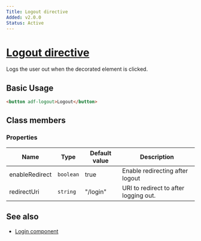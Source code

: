 ```yaml
---
Title: Logout directive
Added: v2.0.0
Status: Active
---
```


# [Logout directive](../../../lib/core/directives/logout.directive.ts "Defined in logout.directive.ts")

Logs the user out when the decorated element is clicked.

## Basic Usage

```html
<button adf-logout>Logout</button>
```

## Class members

### Properties

| Name | Type | Default value | Description |
| ---- | ---- | ------------- | ----------- |
| enableRedirect | `boolean` | true | Enable redirecting after logout |
| redirectUri | `string` | "/login" | URI to redirect to after logging out. |

## See also

-   [Login component](../components/login.component.md)
